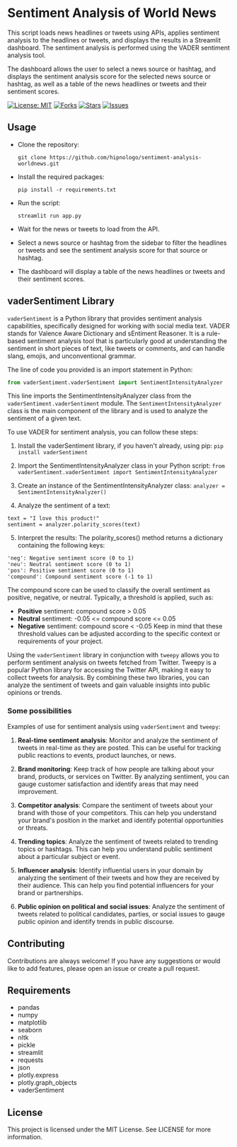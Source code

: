 # Sentiment Analysis of World News

This script loads news headlines or tweets using APIs, applies sentiment analysis to the headlines or tweets, and displays the results in a Streamlit dashboard. The sentiment analysis is performed using the VADER sentiment analysis tool.

The dashboard allows the user to select a news source or hashtag, and displays the sentiment analysis score for the selected news source or hashtag, as well as a table of the news headlines or tweets and their sentiment scores.

[![License: MIT](https://img.shields.io/badge/License-MIT-yellow.svg)](https://opensource.org/licenses/MIT)
[![Forks](https://img.shields.io/github/forks/hipnologo/sentiment-analysis-worldnews)](https://github.com/hipnologo/sentiment-analysis-worldnews/network/members)
[![Stars](https://img.shields.io/github/stars/hipnologo/sentiment-analysis-worldnews)](https://github.com/hipnologo/sentiment-analysis-worldnews/stargazers)
[![Issues](https://img.shields.io/github/issues/hipnologo/sentiment-analysis-worldnews)](https://github.com/hipnologo/sentiment-analysis-worldnews/issues)
## Usage

- Clone the repository:
    ```
    git clone https://github.com/hipnologo/sentiment-analysis-worldnews.git
    ```

- Install the required packages:
    ```
    pip install -r requirements.txt
    ```

- Run the script:
    ```
    streamlit run app.py
    ```

- Wait for the news or tweets to load from the API.

- Select a news source or hashtag from the sidebar to filter the headlines or tweets and see the sentiment analysis score for that source or hashtag.

- The dashboard will display a table of the news headlines or tweets and their sentiment scores.

## vaderSentiment Library

`vaderSentiment` is a Python library that provides sentiment analysis capabilities, specifically designed for working with social media text. VADER stands for Valence Aware Dictionary and sEntiment Reasoner. It is a rule-based sentiment analysis tool that is particularly good at understanding the sentiment in short pieces of text, like tweets or comments, and can handle slang, emojis, and unconventional grammar.

The line of code you provided is an import statement in Python:

```python
from vaderSentiment.vaderSentiment import SentimentIntensityAnalyzer
```

This line imports the SentimentIntensityAnalyzer class from the `vaderSentiment.vaderSentiment` module. The `SentimentIntensityAnalyzer` class is the main component of the library and is used to analyze the sentiment of a given text.

To use VADER for sentiment analysis, you can follow these steps:

1. Install the vaderSentiment library, if you haven't already, using pip:
```pip install vaderSentiment```

2. Import the SentimentIntensityAnalyzer class in your Python script:
```from vaderSentiment.vaderSentiment import SentimentIntensityAnalyzer```

3. Create an instance of the SentimentIntensityAnalyzer class:
```analyzer = SentimentIntensityAnalyzer()```

4. Analyze the sentiment of a text:
```
text = "I love this product!"
sentiment = analyzer.polarity_scores(text)
```

5. Interpret the results:
The polarity_scores() method returns a dictionary containing the following keys:
```
'neg': Negative sentiment score (0 to 1)
'neu': Neutral sentiment score (0 to 1)
'pos': Positive sentiment score (0 to 1)
'compound': Compound sentiment score (-1 to 1)
```
The compound score can be used to classify the overall sentiment as positive, negative, or neutral. Typically, a threshold is applied, such as:

* **Positive** sentiment: compound score > 0.05
* **Neutral** sentiment: -0.05 <= compound score <= 0.05
* **Negative** sentiment: compound score < -0.05
Keep in mind that these threshold values can be adjusted according to the specific context or requirements of your project.

Using the `vaderSentiment` library in conjunction with `tweepy` allows you to perform sentiment analysis on tweets fetched from Twitter. Tweepy is a popular Python library for accessing the Twitter API, making it easy to collect tweets for analysis. By combining these two libraries, you can analyze the sentiment of tweets and gain valuable insights into public opinions or trends.

### Some possibilities 

Examples of use for sentiment analysis using `vaderSentiment` and `tweepy`:

1. **Real-time sentiment analysis**: Monitor and analyze the sentiment of tweets in real-time as they are posted. This can be useful for tracking public reactions to events, product launches, or news.

2. **Brand monitoring**: Keep track of how people are talking about your brand, products, or services on Twitter. By analyzing sentiment, you can gauge customer satisfaction and identify areas that may need improvement.

3. **Competitor analysis**: Compare the sentiment of tweets about your brand with those of your competitors. This can help you understand your brand's position in the market and identify potential opportunities or threats.

4. **Trending topics**: Analyze the sentiment of tweets related to trending topics or hashtags. This can help you understand public sentiment about a particular subject or event.

5. **Influencer analysis**: Identify influential users in your domain by analyzing the sentiment of their tweets and how they are received by their audience. This can help you find potential influencers for your brand or partnerships.

6. **Public opinion on political and social issues**: Analyze the sentiment of tweets related to political candidates, parties, or social issues to gauge public opinion and identify trends in public discourse.


## Contributing

Contributions are always welcome! If you have any suggestions or would like to add features, please open an issue or create a pull request.

## Requirements

- pandas
- numpy
- matplotlib
- seaborn
- nltk
- pickle
- streamlit
- requests
- json
- plotly.express
- plotly.graph_objects
- vaderSentiment

## License

This project is licensed under the MIT License. See LICENSE for more information.
